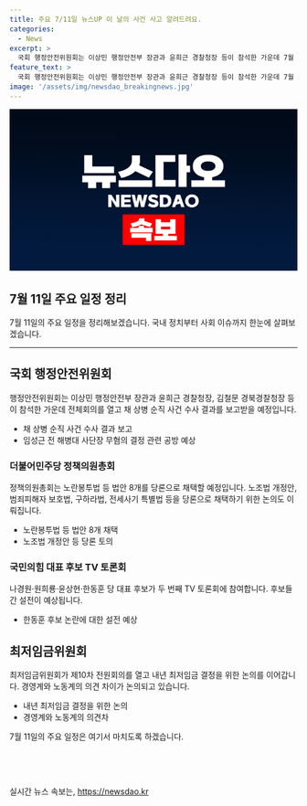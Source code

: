 ```yaml
---
title: 주요 7/11일 뉴스UP 이 날의 사건 사고 알려드려요.
categories:
  - News
excerpt: >
  국회 행정안전위원회는 이상민 행정안전부 장관과 윤희근 경찰청장 등이 참석한 가운데 7월 11일 전체회의를 열어 채 상병 순직 사건 수사 결과를 보고받을 예정입니다. 이에 더불어민주당은 정책의원총회에서 노란봉투법 등 법안 8개를 채택할 예정이며, 국민의힘 대표 후보 토론회와 최저임금위원회의 결정 논의를 주목해야 합니다. 뉴스업, 주요 일정이었습니다. (150자)
feature_text: >
  국회 행정안전위원회는 이상민 행정안전부 장관과 윤희근 경찰청장 등이 참석한 가운데 7월 11일 전체회의를 열어 채 상병 순직 사건 수사 결과를 보고받을 예정입니다. 이에 더불어민주당은 정책의원총회에서 노란봉투법 등 법안 8개를 채택할 예정이며, 국민의힘 대표 후보 토론회와 최저임금위원회의 결정 논의를 주목해야 합니다. 뉴스업, 주요 일정이었습니다. (150자)
image: '/assets/img/newsdao_breakingnews.jpg'
---
```


<p><img src="/assets/img/newsdao_breakingnews.jpg" alt="koreaapp 속보" /></p>

<h2>7월 11일 주요 일정 정리</h2>

<p data-ke-size="size16">7월 11일의 주요 일정을 정리해보겠습니다. 국내 정치부터 사회 이슈까지 한눈에 살펴보겠습니다.</p>

<hr>

<h2 data-ke-size="size26">국회 행정안전위원회</h2>

<p data-ke-size="size16">행정안전위원회는 이상민 행정안전부 장관과 윤희근 경찰청장, 김철문 경북경찰청장 등이 참석한 가운데 전체회의를 열고 채 상병 순직 사건 수사 결과를 보고받을 예정입니다.</p>

<ul>
<li>채 상병 순직 사건 수사 결과 보고</li>
<li>임성근 전 해병대 사단장 무혐의 결정 관련 공방 예상</li>
</ul>

<h3>더불어민주당 정책의원총회</h3>

<p data-ke-size="size16">정책의원총회는 노란봉투법 등 법안 8개를 당론으로 채택할 예정입니다. 노조법 개정안, 범죄피해자 보호법, 구하라법, 전세사기 특별법 등을 당론으로 채택하기 위한 논의도 이뤄집니다.</p>

<ul>
<li>노란봉투법 등 법안 8개 채택</li>
<li>노조법 개정안 등 당론 토의</li>
</ul>

<h3>국민의힘 대표 후보 TV 토론회</h3>

<p data-ke-size="size16">나경원·원희룡·윤상현·한동훈 당 대표 후보가 두 번째 TV 토론회에 참여합니다. 후보들 간 설전이 예상됩니다.</p>

<ul>
<li>한동훈 후보 논란에 대한 설전 예상</li>
</ul>

<h2 data-ke-size="size26">최저임금위원회</h2>

<p data-ke-size="size16">최저임금위원회가 제10차 전원회의를 열고 내년 최저임금 결정을 위한 논의를 이어갑니다. 경영계와 노동계의 의견 차이가 논의되고 있습니다.</p>

<ul>
<li>내년 최저임금 결정을 위한 논의</li>
<li>경영계와 노동계의 의견차</li>
</ul>

<p data-ke-size="size16">7월 11일의 주요 일정은 여기서 마치도록 하겠습니다.</p>

<p data-ke-size="size16">&nbsp;</p>

<p data-ke-size="size16">&nbsp;</p>
실시간 뉴스 속보는, <a href="https://newsdao.kr" rel="dofollow">https://newsdao.kr</a>


